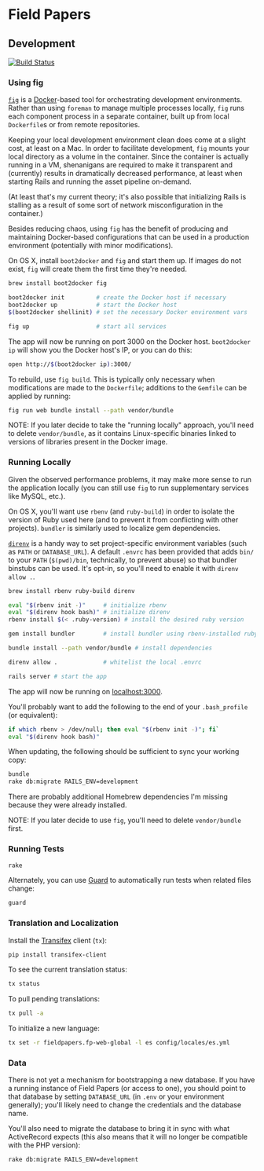 # Field Papers

## Development

[![Build Status](https://travis-ci.org/fieldpapers/fp-web.svg?branch=master)](https://travis-ci.org/fieldpapers/fp-web)

### Using fig

[`fig`](http://www.fig.sh/) is a [Docker](http://www.docker.com/)-based tool for
orchestrating development environments. Rather than using `foreman` to manage
multiple processes locally, `fig` runs each component process in a separate
container, built up from local `Dockerfile`s or from remote repositories.

Keeping your local development environment clean does come at a slight cost, at
least on a Mac. In order to facilitate development, `fig` mounts your local
directory as a volume in the container. Since the container is actually running
in a VM, shenanigans are required to make it transparent and (currently)
results in dramatically decreased performance, at least when starting Rails and
running the asset pipeline on-demand.

(At least that's my current theory; it's also possible that initializing Rails
is stalling as a result of some sort of network misconfiguration in the
container.)

Besides reducing chaos, using `fig` has the benefit of producing and
maintaining Docker-based configurations that can be used in a production
environment (potentially with minor modifications).

On OS X, install `boot2docker` and `fig` and start them up. If images do not
exist, `fig` will create them the first time they're needed.

```bash
brew install boot2docker fig

boot2docker init         # create the Docker host if necessary
boot2docker up           # start the Docker host
$(boot2docker shellinit) # set the necessary Docker environment vars

fig up                   # start all services
```

The app will now be running on port 3000 on the Docker host. `boot2docker ip`
will show you the Docker host's IP, or you can do this:

```bash
open http://$(boot2docker ip):3000/
```

To rebuild, use `fig build`. This is typically only necessary when
modifications are made to the `Dockerfile`; additions to the `Gemfile` can be
applied by running:

```bash
fig run web bundle install --path vendor/bundle
```

NOTE: If you later decide to take the "running locally" approach, you'll need
to delete `vendor/bundle`, as it contains Linux-specific binaries linked to
versions of libraries present in the Docker image.

### Running Locally

Given the observed performance problems, it may make more sense to run the
application locally (you can still use `fig` to run supplementary services like
MySQL, etc.).

On OS X, you'll want use `rbenv` (and `ruby-build`) in order to isolate the
version of Ruby used here (and to prevent it from conflicting with other
projects). `bundler` is similarly used to localize gem dependencies.

[`direnv`](https://github.com/zimbatm/direnv) is a handy way to set
project-specific environment variables (such as `PATH` or `DATABASE_URL`).
A default `.envrc` has been provided that adds `bin/` to your `PATH`
(`$(pwd)/bin`, technically, to prevent abuse) so that bundler binstubs can be
used. It's opt-in, so you'll need to enable it with `direnv allow .`.

```bash
brew install rbenv ruby-build direnv

eval "$(rbenv init -)"     # initialize rbenv
eval "$(direnv hook bash)" # initialize direnv
rbenv install $(< .ruby-version) # install the desired ruby version

gem install bundler        # install bundler using rbenv-installed ruby

bundle install --path vendor/bundle # install dependencies

direnv allow .             # whitelist the local .envrc

rails server # start the app
```

The app will now be running on [localhost:3000](http://localhost:3000/).

You'll probably want to add the following to the end of your `.bash_profile`
(or equivalent):

```bash
if which rbenv > /dev/null; then eval "$(rbenv init -)"; fi`
eval "$(direnv hook bash)"
```

When updating, the following should be sufficient to sync your working copy:

```bash
bundle
rake db:migrate RAILS_ENV=development
```

There are probably additional Homebrew dependencies I'm missing because they
were already installed.

NOTE: If you later decide to use `fig`, you'll need to delete `vendor/bundle`
first.

### Running Tests

```bash
rake
```

Alternately, you can use [Guard](https://github.com/guard/guard) to
automatically run tests when related files change:

```bash
guard
```

### Translation and Localization

Install the [Transifex](https://www.transifex.com/) client (`tx`):

```bash
pip install transifex-client
```

To see the current translation status:

```bash
tx status
```

To pull pending translations:

```bash
tx pull -a
```

To initialize a new language:

```bash
tx set -r fieldpapers.fp-web-global -l es config/locales/es.yml
```

### Data

There is not yet a mechanism for bootstrapping a new database. If you have
a running instance of Field Papers (or access to one), you should point to that
database by setting `DATABASE_URL` (in `.env` or your environment generally);
you'll likely need to change the credentials and the database name.

You'll also need to migrate the database to bring it in sync with what
ActiveRecord expects (this also means that it will no longer be compatible with
the PHP version):

```bash
rake db:migrate RAILS_ENV=development
```
